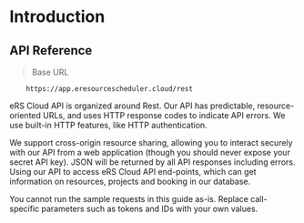 # Introduction

## API Reference

<!-- Welcome to the eRS Cloud API! You can use our API to access eRS Cloud API endpoints, which can get information on various
resources, projects and bookings in our database.

We have language bindings in Shell! You can view code examples in the dark area to the right, and you can switch the 
programming language of the examples with the tabs in the top right. -->

>Base URL


```shell
    https://app.eresourcescheduler.cloud/rest
```

eRS Cloud API is organized around Rest. Our API has predictable, resource-oriented URLs, and uses HTTP response codes to indicate API errors. We use built-in HTTP features, like HTTP authentication.

We support cross-origin resource sharing, allowing you to interact securely with our API from a web application (though you should never expose your secret API key). JSON will be returned by all API responses including errors. Using our API to access eRS Cloud API end-points, which can get information on resources, projects and booking in our database.


<aside class="notice" id="noticeAside" >You cannot run the sample requests in this guide as-is. Replace call-specific parameters such as tokens and IDs with your own values.</aside>